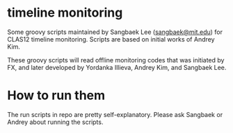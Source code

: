 # timeline monitoring

Some groovy scripts maintained by Sangbaek Lee (sangbaek@mit.edu) for CLAS12 timeline monitoring. Scripts are based on initial works of Andrey Kim.

These groovy scripts will read offline monitoring codes that was initiated by FX, and later developed by Yordanka Illieva, Andrey Kim, and Sangbaek Lee.

# How to run them

The run scripts in repo are pretty self-explanatory. Please ask Sangbaek or Andrey about running the scripts.

